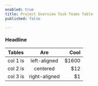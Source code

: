 ```yaml
---
enabled: true
title: Project Overview Task Teams Table
published: false

---
```

### Headline

| Tables | Are | Cool |
| --- | :---: | ---: |
| col 1 is | left-aligned | $1600 |
| col 2 is | centered | $12 |
| col 3 is | right-aligned | $1 |
